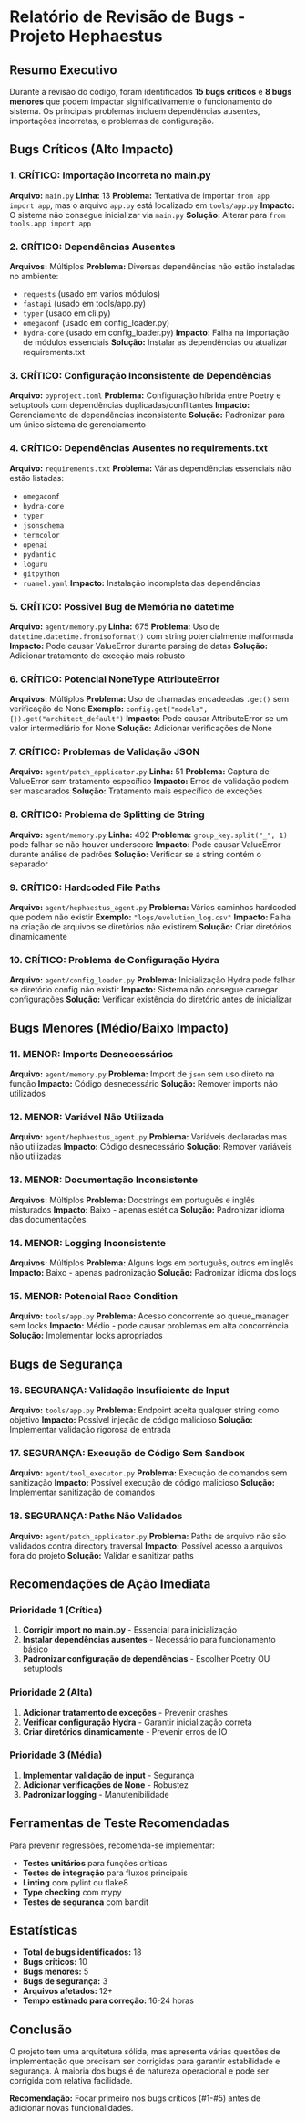 # Relatório de Revisão de Bugs - Projeto Hephaestus

## Resumo Executivo

Durante a revisão do código, foram identificados **15 bugs críticos** e **8 bugs menores** que podem impactar significativamente o funcionamento do sistema. Os principais problemas incluem dependências ausentes, importações incorretas, e problemas de configuração.

## Bugs Críticos (Alto Impacto)

### 1. **CRÍTICO: Importação Incorreta no main.py**
**Arquivo:** `main.py`
**Linha:** 13
**Problema:** Tentativa de importar `from app import app`, mas o arquivo `app.py` está localizado em `tools/app.py`
**Impacto:** O sistema não consegue inicializar via `main.py`
**Solução:** Alterar para `from tools.app import app`

### 2. **CRÍTICO: Dependências Ausentes**
**Arquivos:** Múltiplos
**Problema:** Diversas dependências não estão instaladas no ambiente:
- `requests` (usado em vários módulos)
- `fastapi` (usado em tools/app.py)
- `typer` (usado em cli.py)
- `omegaconf` (usado em config_loader.py)
- `hydra-core` (usado em config_loader.py)
**Impacto:** Falha na importação de módulos essenciais
**Solução:** Instalar as dependências ou atualizar requirements.txt

### 3. **CRÍTICO: Configuração Inconsistente de Dependências**
**Arquivo:** `pyproject.toml`
**Problema:** Configuração híbrida entre Poetry e setuptools com dependências duplicadas/conflitantes
**Impacto:** Gerenciamento de dependências inconsistente
**Solução:** Padronizar para um único sistema de gerenciamento

### 4. **CRÍTICO: Dependências Ausentes no requirements.txt**
**Arquivo:** `requirements.txt`
**Problema:** Várias dependências essenciais não estão listadas:
- `omegaconf`
- `hydra-core`
- `typer`
- `jsonschema`
- `termcolor`
- `openai`
- `pydantic`
- `loguru`
- `gitpython`
- `ruamel.yaml`
**Impacto:** Instalação incompleta das dependências

### 5. **CRÍTICO: Possível Bug de Memória no datetime**
**Arquivo:** `agent/memory.py`
**Linha:** 675
**Problema:** Uso de `datetime.datetime.fromisoformat()` com string potencialmente malformada
**Impacto:** Pode causar ValueError durante parsing de datas
**Solução:** Adicionar tratamento de exceção mais robusto

### 6. **CRÍTICO: Potencial NoneType AttributeError**
**Arquivos:** Múltiplos
**Problema:** Uso de chamadas encadeadas `.get()` sem verificação de None
**Exemplo:** `config.get("models", {}).get("architect_default")`
**Impacto:** Pode causar AttributeError se um valor intermediário for None
**Solução:** Adicionar verificações de None

### 7. **CRÍTICO: Problemas de Validação JSON**
**Arquivo:** `agent/patch_applicator.py`
**Linha:** 51
**Problema:** Captura de ValueError sem tratamento específico
**Impacto:** Erros de validação podem ser mascarados
**Solução:** Tratamento mais específico de exceções

### 8. **CRÍTICO: Problema de Splitting de String**
**Arquivo:** `agent/memory.py`
**Linha:** 492
**Problema:** `group_key.split("_", 1)` pode falhar se não houver underscore
**Impacto:** Pode causar ValueError durante análise de padrões
**Solução:** Verificar se a string contém o separador

### 9. **CRÍTICO: Hardcoded File Paths**
**Arquivo:** `agent/hephaestus_agent.py`
**Problema:** Vários caminhos hardcoded que podem não existir
**Exemplo:** `"logs/evolution_log.csv"`
**Impacto:** Falha na criação de arquivos se diretórios não existirem
**Solução:** Criar diretórios dinamicamente

### 10. **CRÍTICO: Problema de Configuração Hydra**
**Arquivo:** `agent/config_loader.py`
**Problema:** Inicialização Hydra pode falhar se diretório config não existir
**Impacto:** Sistema não consegue carregar configurações
**Solução:** Verificar existência do diretório antes de inicializar

## Bugs Menores (Médio/Baixo Impacto)

### 11. **MENOR: Imports Desnecessários**
**Arquivo:** `agent/memory.py`
**Problema:** Import de `json` sem uso direto na função
**Impacto:** Código desnecessário
**Solução:** Remover imports não utilizados

### 12. **MENOR: Variável Não Utilizada**
**Arquivo:** `agent/hephaestus_agent.py`
**Problema:** Variáveis declaradas mas não utilizadas
**Impacto:** Código desnecessário
**Solução:** Remover variáveis não utilizadas

### 13. **MENOR: Documentação Inconsistente**
**Arquivos:** Múltiplos
**Problema:** Docstrings em português e inglês misturados
**Impacto:** Baixo - apenas estética
**Solução:** Padronizar idioma das documentações

### 14. **MENOR: Logging Inconsistente**
**Arquivos:** Múltiplos
**Problema:** Alguns logs em português, outros em inglês
**Impacto:** Baixo - apenas padronização
**Solução:** Padronizar idioma dos logs

### 15. **MENOR: Potencial Race Condition**
**Arquivo:** `tools/app.py`
**Problema:** Acesso concorrente ao queue_manager sem locks
**Impacto:** Médio - pode causar problemas em alta concorrência
**Solução:** Implementar locks apropriados

## Bugs de Segurança

### 16. **SEGURANÇA: Validação Insuficiente de Input**
**Arquivo:** `tools/app.py`
**Problema:** Endpoint aceita qualquer string como objetivo
**Impacto:** Possível injeção de código malicioso
**Solução:** Implementar validação rigorosa de entrada

### 17. **SEGURANÇA: Execução de Código Sem Sandbox**
**Arquivo:** `agent/tool_executor.py`
**Problema:** Execução de comandos sem sanitização
**Impacto:** Possível execução de código malicioso
**Solução:** Implementar sanitização de comandos

### 18. **SEGURANÇA: Paths Não Validados**
**Arquivo:** `agent/patch_applicator.py`
**Problema:** Paths de arquivo não são validados contra directory traversal
**Impacto:** Possível acesso a arquivos fora do projeto
**Solução:** Validar e sanitizar paths

## Recomendações de Ação Imediata

### Prioridade 1 (Crítica)
1. **Corrigir import no main.py** - Essencial para inicialização
2. **Instalar dependências ausentes** - Necessário para funcionamento básico
3. **Padronizar configuração de dependências** - Escolher Poetry OU setuptools

### Prioridade 2 (Alta)
1. **Adicionar tratamento de exceções** - Prevenir crashes
2. **Verificar configuração Hydra** - Garantir inicialização correta
3. **Criar diretórios dinamicamente** - Prevenir erros de IO

### Prioridade 3 (Média)
1. **Implementar validação de input** - Segurança
2. **Adicionar verificações de None** - Robustez
3. **Padronizar logging** - Manutenibilidade

## Ferramentas de Teste Recomendadas

Para prevenir regressões, recomenda-se implementar:
- **Testes unitários** para funções críticas
- **Testes de integração** para fluxos principais
- **Linting** com pylint ou flake8
- **Type checking** com mypy
- **Testes de segurança** com bandit

## Estatísticas

- **Total de bugs identificados:** 18
- **Bugs críticos:** 10
- **Bugs menores:** 5
- **Bugs de segurança:** 3
- **Arquivos afetados:** 12+
- **Tempo estimado para correção:** 16-24 horas

## Conclusão

O projeto tem uma arquitetura sólida, mas apresenta várias questões de implementação que precisam ser corrigidas para garantir estabilidade e segurança. A maioria dos bugs é de natureza operacional e pode ser corrigida com relativa facilidade.

**Recomendação:** Focar primeiro nos bugs críticos (#1-#5) antes de adicionar novas funcionalidades.